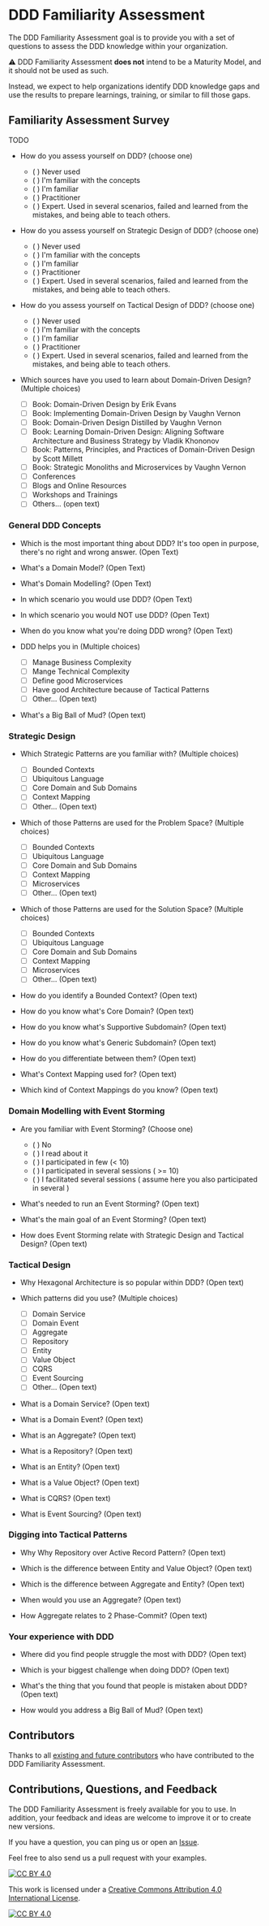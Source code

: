 # DDD Familiarity Assessment

The DDD Familiarity Assessment goal is to provide you with a set of questions to assess the DDD knowledge within your organization.

:warning: DDD Familiarity Assessment __does not__ intend to be a Maturity Model, and it should not be used as such.

Instead, we expect to help organizations identify DDD knowledge gaps and use the results to prepare learnings, training, or similar to fill those gaps.

## Familiarity Assessment Survey

TODO

- How do you assess yourself on DDD? (choose one)
  - ( ) Never used
  - ( ) I'm familiar with the concepts
  - ( ) I'm familiar
  - ( ) Practitioner
  - ( ) Expert. Used in several scenarios, failed and learned from the mistakes, and being able to teach others.

- How do you assess yourself on Strategic Design of DDD? (choose one)
  - ( ) Never used
  - ( ) I'm familiar with the concepts
  - ( ) I'm familiar
  - ( ) Practitioner
  - ( ) Expert. Used in several scenarios, failed and learned from the mistakes, and being able to teach others.

- How do you assess yourself on Tactical Design of DDD? (choose one)
  - ( ) Never used
  - ( ) I'm familiar with the concepts
  - ( ) I'm familiar
  - ( ) Practitioner
  - ( ) Expert. Used in several scenarios, failed and learned from the mistakes, and being able to teach others.

- Which sources have you used to learn about Domain-Driven Design? (Multiple choices)
  - [ ] Book: Domain-Driven Design by Erik Evans
  - [ ] Book: Implementing Domain-Driven Design by Vaughn Vernon
  - [ ] Book: Domain-Driven Design Distilled by Vaughn Vernon
  - [ ] Book: Learning Domain-Driven Design: Aligning Software Architecture and Business Strategy by Vladik Khononov
  - [ ] Book: Patterns, Principles, and Practices of Domain-Driven Design by Scott Millett
  - [ ] Book: Strategic Monoliths and Microservices by Vaughn Vernon
  - [ ] Conferences
  - [ ] Blogs and Online Resources
  - [ ] Workshops and Trainings
  - [ ] Others... (open text)

### General DDD Concepts

- Which is the most important thing about DDD? It's too open in purpose, there's no right and wrong answer. (Open Text)

- What's a Domain Model? (Open Text)

- What's Domain Modelling? (Open Text)

- In which scenario you would use DDD? (Open Text)

- In which scenario you would NOT use DDD? (Open Text)

- When do you know what you're doing DDD wrong? (Open Text)

- DDD helps you in (Multiple choices)
  - [ ] Manage Business Complexity
  - [ ] Mange Technical Complexity
  - [ ] Define good Microservices
  - [ ] Have good Architecture because of Tactical Patterns
  - [ ] Other... (Open text)

- What's a Big Ball of Mud? (Open text)

### Strategic Design

- Which Strategic Patterns are you familiar with? (Multiple choices)
  - [ ] Bounded Contexts
  - [ ] Ubiquitous Language
  - [ ] Core Domain and Sub Domains
  - [ ] Context Mapping
  - [ ] Other... (Open text)

- Which of those Patterns are used for the Problem Space? (Multiple choices)
  - [ ] Bounded Contexts
  - [ ] Ubiquitous Language
  - [ ] Core Domain and Sub Domains
  - [ ] Context Mapping
  - [ ] Microservices
  - [ ] Other... (Open text)

- Which of those Patterns are used for the Solution Space? (Multiple choices)
  - [ ] Bounded Contexts
  - [ ] Ubiquitous Language
  - [ ] Core Domain and Sub Domains
  - [ ] Context Mapping
  - [ ] Microservices
  - [ ] Other... (Open text)

- How do you identify a Bounded Context? (Open text)

- How do you know what's Core Domain? (Open text)

- How do you know what's Supportive Subdomain? (Open text)

- How do you know what's Generic Subdomain? (Open text)

- How do you differentiate between them? (Open text)

- What's Context Mapping used for? (Open text)

- Which kind of Context Mappings do you know? (Open text)

### Domain Modelling with Event Storming

- Are you familiar with Event Storming? (Choose one)
  - ( ) No 
  - ( ) I read about it
  - ( ) I participated in few (< 10)
  - ( ) I participated in several sessions ( >= 10)
  - ( ) I facilitated several sessions ( assume here you also participated in several )

- What's needed to run an Event Storming? (Open text)

- What's the main goal of an Event Storming? (Open text)

- How does Event Storming relate with Strategic Design and Tactical Design? (Open text)

### Tactical Design

- Why Hexagonal Architecture is so popular within DDD? (Open text)

- Which patterns did you use? (Multiple choices)
  - [ ] Domain Service
  - [ ] Domain Event
  - [ ] Aggregate
  - [ ] Repository
  - [ ] Entity
  - [ ] Value Object
  - [ ] CQRS
  - [ ] Event Sourcing
  - [ ] Other... (Open text)

- What is a Domain Service? (Open text)

- What is a Domain Event? (Open text)

- What is an Aggregate? (Open text)

- What is a Repository? (Open text)

- What is an Entity? (Open text)

- What is a Value Object? (Open text)

- What is CQRS? (Open text)

- What is Event Sourcing? (Open text)

### Digging into Tactical Patterns

- Why Why Repository over Active Record Pattern? (Open text)

- Which is the difference between Entity and Value Object? (Open text)

- Which is the difference between Aggregate and Entity? (Open text)

- When would you use an Aggregate? (Open text)

- How Aggregate relates to 2 Phase-Commit? (Open text)

### Your experience with DDD

- Where did you find people struggle the most with DDD? (Open text)

- Which is your biggest challenge when doing DDD? (Open text)

- What's the thing that you found that people is mistaken about DDD? (Open text)

- How would you address a Big Ball of Mud? (Open text)

## Contributors

Thanks to all [existing and future contributors](https://github.com/ddd-crew/ddd-familiarity-assessment/graphs/contributors) who have contributed to the DDD Familiarity Assessment.

## Contributions, Questions, and Feedback

The DDD Familiarity Assessment is freely available for you to use. In addition, your feedback and ideas are welcome to improve it or to create new versions.

If you have a question, you can ping us or open an [Issue](https://github.com/ddd-crew/ddd-familiarity-assessment/issues/new/choose).

Feel free to also send us a pull request with your examples.

[![CC BY 4.0][cc-by-shield]][cc-by]

This work is licensed under a [Creative Commons Attribution 4.0 International
License][cc-by].

[![CC BY 4.0][cc-by-image]][cc-by]

[cc-by]: http://creativecommons.org/licenses/by/4.0/
[cc-by-image]: https://i.creativecommons.org/l/by/4.0/88x31.png
[cc-by-shield]: https://img.shields.io/badge/License-CC%20BY%204.0-lightgrey.svg
